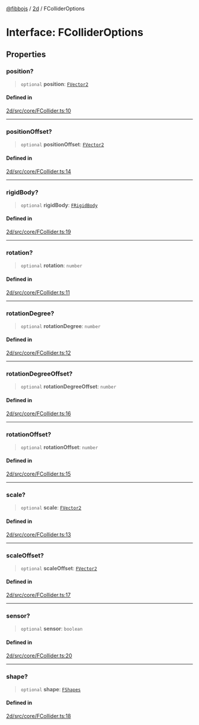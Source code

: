 [@fibbojs](/api/index) / [2d](/api/2d) / FColliderOptions

# Interface: FColliderOptions

## Properties

### position?

> `optional` **position**: [`FVector2`](FVector2.md)

#### Defined in

[2d/src/core/FCollider.ts:10](https://github.com/fibbojs/fibbo/blob/31a9adc82b7f9e94d4aaa254912cda4482699c0d/packages/2d/src/core/FCollider.ts#L10)

***

### positionOffset?

> `optional` **positionOffset**: [`FVector2`](FVector2.md)

#### Defined in

[2d/src/core/FCollider.ts:14](https://github.com/fibbojs/fibbo/blob/31a9adc82b7f9e94d4aaa254912cda4482699c0d/packages/2d/src/core/FCollider.ts#L14)

***

### rigidBody?

> `optional` **rigidBody**: [`FRigidBody`](../classes/FRigidBody.md)

#### Defined in

[2d/src/core/FCollider.ts:19](https://github.com/fibbojs/fibbo/blob/31a9adc82b7f9e94d4aaa254912cda4482699c0d/packages/2d/src/core/FCollider.ts#L19)

***

### rotation?

> `optional` **rotation**: `number`

#### Defined in

[2d/src/core/FCollider.ts:11](https://github.com/fibbojs/fibbo/blob/31a9adc82b7f9e94d4aaa254912cda4482699c0d/packages/2d/src/core/FCollider.ts#L11)

***

### rotationDegree?

> `optional` **rotationDegree**: `number`

#### Defined in

[2d/src/core/FCollider.ts:12](https://github.com/fibbojs/fibbo/blob/31a9adc82b7f9e94d4aaa254912cda4482699c0d/packages/2d/src/core/FCollider.ts#L12)

***

### rotationDegreeOffset?

> `optional` **rotationDegreeOffset**: `number`

#### Defined in

[2d/src/core/FCollider.ts:16](https://github.com/fibbojs/fibbo/blob/31a9adc82b7f9e94d4aaa254912cda4482699c0d/packages/2d/src/core/FCollider.ts#L16)

***

### rotationOffset?

> `optional` **rotationOffset**: `number`

#### Defined in

[2d/src/core/FCollider.ts:15](https://github.com/fibbojs/fibbo/blob/31a9adc82b7f9e94d4aaa254912cda4482699c0d/packages/2d/src/core/FCollider.ts#L15)

***

### scale?

> `optional` **scale**: [`FVector2`](FVector2.md)

#### Defined in

[2d/src/core/FCollider.ts:13](https://github.com/fibbojs/fibbo/blob/31a9adc82b7f9e94d4aaa254912cda4482699c0d/packages/2d/src/core/FCollider.ts#L13)

***

### scaleOffset?

> `optional` **scaleOffset**: [`FVector2`](FVector2.md)

#### Defined in

[2d/src/core/FCollider.ts:17](https://github.com/fibbojs/fibbo/blob/31a9adc82b7f9e94d4aaa254912cda4482699c0d/packages/2d/src/core/FCollider.ts#L17)

***

### sensor?

> `optional` **sensor**: `boolean`

#### Defined in

[2d/src/core/FCollider.ts:20](https://github.com/fibbojs/fibbo/blob/31a9adc82b7f9e94d4aaa254912cda4482699c0d/packages/2d/src/core/FCollider.ts#L20)

***

### shape?

> `optional` **shape**: [`FShapes`](../enumerations/FShapes.md)

#### Defined in

[2d/src/core/FCollider.ts:18](https://github.com/fibbojs/fibbo/blob/31a9adc82b7f9e94d4aaa254912cda4482699c0d/packages/2d/src/core/FCollider.ts#L18)
